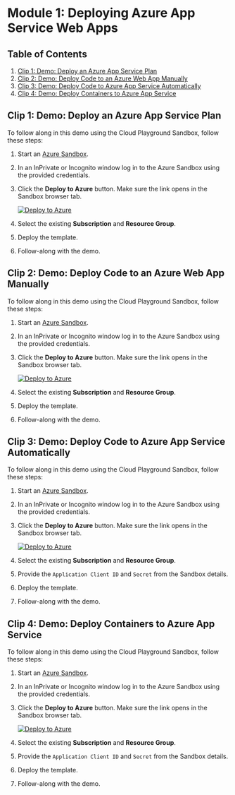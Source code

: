# Module 1: Deploying Azure App Service Web Apps

## Table of Contents

1. [Clip 1: Demo: Deploy an Azure App Service Plan](#clip-1-demo-deploy-an-azure-app-service-plan)
2. [Clip 2: Demo: Deploy Code to an Azure Web App Manually](#clip-2-demo-deploy-code-to-an-azure-web-app-manually)
3. [Clip 3: Demo: Deploy Code to Azure App Service Automatically](#clip-3-demo-deploy-code-to-azure-app-service-automatically)
4. [Clip 4: Demo: Deploy Containers to Azure App Service](#clip-4-demo-deploy-containers-to-azure-app-service)

## Clip 1: Demo: Deploy an Azure App Service Plan

To follow along in this demo using the Cloud Playground Sandbox, follow these steps:

1. Start an [Azure Sandbox](https://app.pluralsight.com/hands-on/playground/cloud-sandboxes).
1. In an InPrivate or Incognito window log in to the Azure Sandbox using the provided credentials.
1. Click the **Deploy to Azure** button. Make sure the link opens in the Sandbox browser tab.

    [![Deploy to Azure](https://aka.ms/deploytoazurebutton)](#)

1. Select the existing **Subscription** and **Resource Group**.
1. Deploy the template.
1. Follow-along with the demo.

## Clip 2: Demo: Deploy Code to an Azure Web App Manually

To follow along in this demo using the Cloud Playground Sandbox, follow these steps:

1. Start an [Azure Sandbox](https://app.pluralsight.com/hands-on/playground/cloud-sandboxes).
1. In an InPrivate or Incognito window log in to the Azure Sandbox using the provided credentials.
1. Click the **Deploy to Azure** button. Make sure the link opens in the Sandbox browser tab.

    [![Deploy to Azure](https://aka.ms/deploytoazurebutton)](#)

1. Select the existing **Subscription** and **Resource Group**.
1. Deploy the template.
1. Follow-along with the demo.

## Clip 3: Demo: Deploy Code to Azure App Service Automatically

To follow along in this demo using the Cloud Playground Sandbox, follow these steps:

1. Start an [Azure Sandbox](https://app.pluralsight.com/hands-on/playground/cloud-sandboxes).
1. In an InPrivate or Incognito window log in to the Azure Sandbox using the provided credentials.
1. Click the **Deploy to Azure** button. Make sure the link opens in the Sandbox browser tab.

    [![Deploy to Azure](https://aka.ms/deploytoazurebutton)](#)

1. Select the existing **Subscription** and **Resource Group**.
1. Provide the `Application Client ID` and `Secret` from the Sandbox details.
1. Deploy the template.
1. Follow-along with the demo.

## Clip 4: Demo: Deploy Containers to Azure App Service

To follow along in this demo using the Cloud Playground Sandbox, follow these steps:

1. Start an [Azure Sandbox](https://app.pluralsight.com/hands-on/playground/cloud-sandboxes).
1. In an InPrivate or Incognito window log in to the Azure Sandbox using the provided credentials.
1. Click the **Deploy to Azure** button. Make sure the link opens in the Sandbox browser tab.

    [![Deploy to Azure](https://aka.ms/deploytoazurebutton)](#)

1. Select the existing **Subscription** and **Resource Group**.
1. Provide the `Application Client ID` and `Secret` from the Sandbox details.
1. Deploy the template.
1. Follow-along with the demo.
